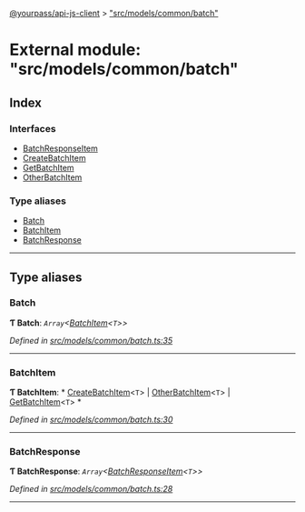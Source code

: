 [@yourpass/api-js-client](../README.md) > ["src/models/common/batch"](../modules/_src_models_common_batch_.md)

# External module: "src/models/common/batch"

## Index

### Interfaces

* [BatchResponseItem](../interfaces/_src_models_common_batch_.batchresponseitem.md)
* [CreateBatchItem](../interfaces/_src_models_common_batch_.createbatchitem.md)
* [GetBatchItem](../interfaces/_src_models_common_batch_.getbatchitem.md)
* [OtherBatchItem](../interfaces/_src_models_common_batch_.otherbatchitem.md)

### Type aliases

* [Batch](_src_models_common_batch_.md#batch)
* [BatchItem](_src_models_common_batch_.md#batchitem)
* [BatchResponse](_src_models_common_batch_.md#batchresponse)

---

## Type aliases

<a id="batch"></a>

###  Batch

**Ƭ Batch**: *`Array`<[BatchItem](_src_models_common_batch_.md#batchitem)<`T`>>*

*Defined in [src/models/common/batch.ts:35](https://github.com/yourpass/yourpass-api-js-client/blob/2b1e25c/src/models/common/batch.ts#L35)*

___
<a id="batchitem"></a>

###  BatchItem

**Ƭ BatchItem**: * [CreateBatchItem](../interfaces/_src_models_common_batch_.createbatchitem.md)<`T`> &#124; [OtherBatchItem](../interfaces/_src_models_common_batch_.otherbatchitem.md)<`T`> &#124; [GetBatchItem](../interfaces/_src_models_common_batch_.getbatchitem.md)<`T`>
*

*Defined in [src/models/common/batch.ts:30](https://github.com/yourpass/yourpass-api-js-client/blob/2b1e25c/src/models/common/batch.ts#L30)*

___
<a id="batchresponse"></a>

###  BatchResponse

**Ƭ BatchResponse**: *`Array`<[BatchResponseItem](../interfaces/_src_models_common_batch_.batchresponseitem.md)<`T`>>*

*Defined in [src/models/common/batch.ts:28](https://github.com/yourpass/yourpass-api-js-client/blob/2b1e25c/src/models/common/batch.ts#L28)*

___

